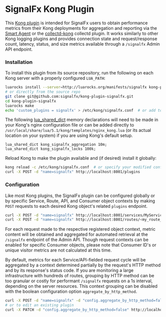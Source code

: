# SignalFx Kong Plugin
This [Kong plugin](https://getkong.org/docs/0.13.x/admin-api/#plugin-object) is intended for SignalFx users to obtain
performance metrics from their Kong deployments for aggregation and reporting via the
[Smart Agent](https://github.com/signalfx/signalfx-agent) or the
[collectd-kong](https://github.com/signalfx/collectd-kong) collectd plugin.  It works similarly to other Kong logging
plugins and provides connection state and request/response count, latency, status, and size metrics available through
a `/signalfx` Admin API endpoint.

### Installation
To install this plugin from its source repository, run the following on each Kong server with a
properly configured `LUA_PATH`:
```sh
luarocks install --server=http://luarocks.org/manifests/signalfx kong-plugin-signalfx
# or directly from the source repo
git clone git@github.com:signalfx/kong-plugin-signalfx.git
cd kong-plugin-signalfx
luarocks make
echo 'custom_plugins = signalfx' > /etc/kong/signalfx.conf  # or add to your existing configuration file
```

The following [lua_shared_dict](https://github.com/openresty/lua-nginx-module#lua_shared_dict) memory declarations
will need to be made in your Kong's nginx configuration file or can be added directly to
`/usr/local/share/lua/5.1/kong/templates/nginx_kong.lua` (or its actual location on your system) if you are using
Kong's default setup.
```
lua_shared_dict kong_signalfx_aggregation 10m;
lua_shared_dict kong_signalfx_locks 100k;
```

Reload Kong to make the plugin available and (if desired) install it globally:
```sh
kong reload -c /etc/kong/signalfx.conf  # or specify your modified configuration file
curl -X POST -d "name=signalfx" http://localhost:8001/plugins
```

### Configuration
Like most Kong plugins, the SignalFx plugin can be configured globally or by specific Service, Route, API, and
Consumer object contexts by making `POST` requests to each desired Kong object's related `plugins` endpoint.

```sh
curl -X POST -d "name=signalfx" http://localhost:8001/services/MyService/plugins
curl -X POST -d "name=signalfx" http://localhost:8001/routes/<my_route_id>/plugins
```

For each request made to the respective registered object context, metric content will be obtained and aggregated for
automated retrieval at the `/signalfx` endpoint of the Admin API.  Though request contexts can be enabled for
specific Consumer objects, please note that Consumer ID's or unique visitor metrics are not calculated at this time.

By default, metrics for each Service/API-fielded request cycle will be aggregated by a context determined partially
by the request's HTTP method and by its response's status code.  If you are monitoring a large infrastructure with
hundreds of routes, grouping by HTTP method can be too granular or costly for performant `/signalfx` requests on a 1s
interval, depending on the server resources.  This context grouping can be disabled with the boolean configuration
option `aggregate_by_http_method`.

```sh
curl -X POST -d "name=signalfx" -d "config.aggregate_by_http_method=false" http://localhost:8001/plugins
# or to edit an existing plugin
curl -X PATCH -d "config.aggregate_by_http_method=false" http://localhost:8001/plugins/<sfx_plugin_id>
```
